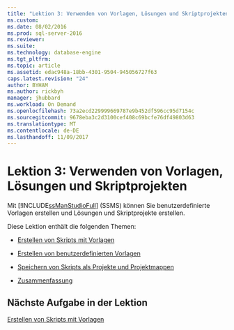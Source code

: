 ```yaml
---
title: "Lektion 3: Verwenden von Vorlagen, Lösungen und Skriptprojekten | Microsoft-Dokumentation"
ms.custom: 
ms.date: 08/02/2016
ms.prod: sql-server-2016
ms.reviewer: 
ms.suite: 
ms.technology: database-engine
ms.tgt_pltfrm: 
ms.topic: article
ms.assetid: edac948a-18bb-4301-9504-945056727f63
caps.latest.revision: "24"
author: BYHAM
ms.author: rickbyh
manager: jhubbard
ms.workload: On Demand
ms.openlocfilehash: 73a2ecd229999669787e9b452df596cc95d7154c
ms.sourcegitcommit: 9678eba3c2d3100cef408c69bcfe76df49803d63
ms.translationtype: MT
ms.contentlocale: de-DE
ms.lasthandoff: 11/09/2017
---
```

# <a name="lesson-3-working-with-templates-solutions-and-script-projects"></a>Lektion 3: Verwenden von Vorlagen, Lösungen und Skriptprojekten
Mit [!INCLUDE[ssManStudioFull](../../includes/ssmanstudiofull-md.md)] (SSMS) können Sie benutzerdefinierte Vorlagen erstellen und Lösungen und Skriptprojekte erstellen.  
  
Diese Lektion enthält die folgenden Themen:  
  
-   [Erstellen von Skripts mit Vorlagen](https://msdn.microsoft.com/library/ms170113.aspx)  
  
-   [Erstellen von benutzerdefinierten Vorlagen](https://msdn.microsoft.com/library/ms166841.aspx)  
  
-   [Speichern von Skripts als Projekte und Projektmappen](https://msdn.microsoft.com/library/ms167154.aspx)  
  
-   [Zusammenfassung](https://msdn.microsoft.com/library/ms170152.aspx)  
  
## <a name="next-task-in-lesson"></a>Nächste Aufgabe in der Lektion  
[Erstellen von Skripts mit Vorlagen](../../tools/sql-server-management-studio/lesson-3-1-create-scripts-using-templates.md)  
  
  
  

